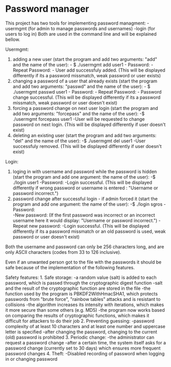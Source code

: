 # Password manager

This project has two tools for implementing password managment:
  -usermgmt (for admin to manage passwords and usernames)
  -login (for users to log in)
Both are used in the command line and will be explained bellow.

Usermgmt:
  1. adding a new user (start the program and add two arguments: "add" and the name of the user):
    - $ ./usermgmt add user1 
    - Password: 
    - Repeat Password: 
    - User add successfuly added. (This will be displayed differently if its a password missmatch, weak password or user exists)
  2. changing a password of a user that already exists (start the program and add two arguments: "passwd" and the name of the user):
    - $ ./usermgmt passwd user1 
    - Password: 
    - Repeat Password: 
    - Password change successful. (This will be displayed differently if its a password missmatch, weak password or user doesn't exist)
  3. forcing a password change on next user login (start the program and add two arguments: "forcepass" and the name of the user):
    -$ ./usermgmt forcepass user1
    -User will be requested to change password on next login. (This will be displayed differently if user doesn't exist)
  4. deleting an existing user (start the program and add two arguments: "del" and the name of the user):
    -$ ./usermgmt del user1
    -User successfuly removed. (This will be displayed differently if user doesn't exist)
    
Login:
  1. loging in with username and password while the password is hidden (start the program and add one argument: the name of the user):
    -$ ./login user1
    -Password:
    -Login successful. (This will be displayed differently if wrong password or username is entered : "Username or password incorrect.")
  2. password change after successful login - if admin forced it (start the program and add one argument: the name of the user):
    -$ ./login sgros
    -Password:          
    -New password:      (If the first password was incorrect or an incorrect username here it would display: "Username or password incorrect.")
    -Repeat new password:
    -Login successful. (This will be displayed differently if its a password missmatch or an old password is used, weak password or user doesn't exist)
    
Both the username and password can only be 256 characters long, and are only ASCII characters (codes from 33 to 126 inclusive).

Even if an unwanted person got to the file with the passwords it should be safe because of the implementation of the following features.
    
Safety features:
  	1. Safe storage:
		  -a random value (salt) is added to each password, which is passed through the cryptographic digest function
		  -salt and the result of the cryptographic function are stored in the file
		  -the function used by the program is PBKDF2WithHmacSHA1, which protects passwords from "brute force", "rainbow tables" attacks and is resistant to collisions
		  -the algorithm increases its intensity with iterations, which makes it more secure than some others (e.g. MD5)
		  -the program now works based on comparing the results of cryptographic functions, which makes it difficult for attackers to do their job
	2. Preventing guessing:
		  -password complexity of at least 10 characters and at least one number and uppercase letter is specified
		  -after changing the password, changing to the current (old) password is prohibited
	3. Periodic change:
		  -the administrator can request a password change
		  -after a certain time, the system itself asks for a password change (currently set to 30 days) which ensures more frequent password changes
	4. Theft:
		  -Disabled recording of password when logging in or changing password
    
    
    
    
